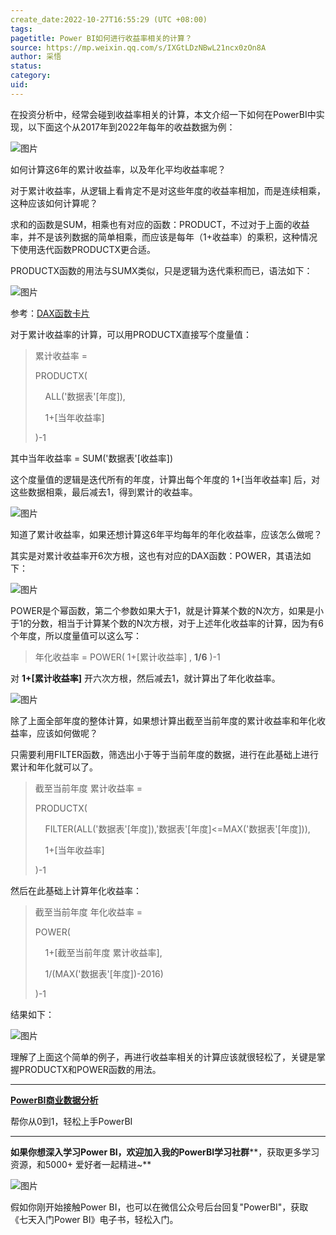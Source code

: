 ```yaml
---
create_date:2022-10-27T16:55:29 (UTC +08:00)
tags: 
pagetitle: Power BI如何进行收益率相关的计算？
source: https://mp.weixin.qq.com/s/IXGtLDzNBwL21ncx0zOn8A
author: 采悟
status: 
category: 
uid: 
---
```


在投资分析中，经常会碰到收益率相关的计算，本文介绍一下如何在PowerBI中实现，以下面这个从2017年到2022年每年的收益数据为例：

![图片](https://mmbiz.qpic.cn/mmbiz_png/aHEbZtANQJNnicYHklQVPkNUbztkWTlHvzQvOoeSliavpUMdzXExb4Faz5sbFbLkjtornjm2sh6pMjK9EDLnzT2A/640?wx_fmt=png&wxfrom=5&wx_lazy=1&wx_co=1)

如何计算这6年的累计收益率，以及年化平均收益率呢？

对于累计收益率，从逻辑上看肯定不是对这些年度的收益率相加，而是连续相乘，这种应该如何计算呢？

求和的函数是SUM，相乘也有对应的函数：PRODUCT，不过对于上面的收益率，并不是该列数据的简单相乘，而应该是每年（1+收益率）的乘积，这种情况下使用迭代函数PRODUCTX更合适。

PRODUCTX函数的用法与SUMX类似，只是逻辑为迭代乘积而已，语法如下：

![图片](https://mmbiz.qpic.cn/mmbiz_png/aHEbZtANQJNnicYHklQVPkNUbztkWTlHvLSddszvR5fAOaqJAKMpT4fiaYgicDHevETrtxaoibyZIJ2SJ5XLaSl4rQ/640?wx_fmt=png&wxfrom=5&wx_lazy=1&wx_co=1)

参考：[DAX函数卡片](http://mp.weixin.qq.com/s?__biz=MzA4MzQwMjY4MA==&mid=2484078871&idx=1&sn=d1cb3e4e2b45dfb58e9b93186c656c11&chksm=8e13a3c0b9642ad6d13a7d9e1be88d69eeba9d9b43b365d8a06398081189eae0874897ee9bab&scene=21#wechat_redirect)

对于累计收益率的计算，可以用PRODUCTX直接写个度量值：

> 累计收益率 =
> 
> PRODUCTX(
> 
>     ALL('数据表'\[年度\]),
> 
>     1+\[当年收益率\]
> 
> )-1

其中当年收益率 = SUM('数据表'\[收益率\])

这个度量值的逻辑是迭代所有的年度，计算出每个年度的 1+\[当年收益率\] 后，对这些数据相乘，最后减去1，得到累计的收益率。

![图片](https://mmbiz.qpic.cn/mmbiz_png/aHEbZtANQJNnicYHklQVPkNUbztkWTlHvEmoPCCVDqdOcEM2t564gfAxGGY8nzvhfxPaqGP4tfLAbFh7OHicLtPg/640?wx_fmt=png&wxfrom=5&wx_lazy=1&wx_co=1)

知道了累计收益率，如果还想计算这6年平均每年的年化收益率，应该怎么做呢？

其实是对累计收益率开6次方根，这也有对应的DAX函数：POWER，其语法如下：  

![图片](https://mmbiz.qpic.cn/mmbiz_png/aHEbZtANQJNnicYHklQVPkNUbztkWTlHvluiciccS8lVVoZia2LFXDj1kulCGhuMmCfZwZO1gnavQNRDicqVkPyjsYA/640?wx_fmt=png&wxfrom=5&wx_lazy=1&wx_co=1)

POWER是个幂函数，第二个参数如果大于1，就是计算某个数的N次方，如果是小于1的分数，相当于计算某个数的N次方根，对于上述年化收益率的计算，因为有6个年度，所以度量值可以这么写：  

> 年化收益率 = POWER( 1+\[累计收益率\] , **1/6** )-1

对 **1+\[累计收益率\]** 开六次方根，然后减去1，就计算出了年化收益率。

![图片](https://mmbiz.qpic.cn/mmbiz_png/aHEbZtANQJNnicYHklQVPkNUbztkWTlHvA3zvEMoXEr4JwGpdKzYQ3gIgTkIr8XxDUJVgw2xziaoHPynI5vfO1jQ/640?wx_fmt=png&wxfrom=5&wx_lazy=1&wx_co=1)

除了上面全部年度的整体计算，如果想计算出截至当前年度的累计收益率和年化收益率，应该如何做呢？

只需要利用FILTER函数，筛选出小于等于当前年度的数据，进行在此基础上进行累计和年化就可以了。

> 截至当前年度 累计收益率 =
> 
> PRODUCTX(
> 
>     FILTER(ALL('数据表'\[年度\]),'数据表'\[年度\]<=MAX('数据表'\[年度\])),
> 
>     1+\[当年收益率\]
> 
> )-1

然后在此基础上计算年化收益率：  

> 截至当前年度 年化收益率 \=
> 
> POWER(
> 
>     1+\[截至当前年度 累计收益率\],
> 
>     1/(MAX('数据表'\[年度\])-2016)
> 
> )-1

结果如下：  

![图片](https://mmbiz.qpic.cn/mmbiz_png/aHEbZtANQJNnicYHklQVPkNUbztkWTlHvChr83Miby82wVHMPiaQ6oPHa1PoAkU8NN9sqR1eoMmuZIZRKoVkPkSOw/640?wx_fmt=png&wxfrom=5&wx_lazy=1&wx_co=1)

理解了上面这个简单的例子，再进行收益率相关的计算应该就很轻松了，关键是掌握PRODUCTX和POWER函数的用法。

___

[**PowerBI商业数据分析**](http://mp.weixin.qq.com/s?__biz=MzA4MzQwMjY4MA==&mid=2484074987&idx=1&sn=5cf4ba4b683ee9136bb7a26f6e9bcf01&chksm=8e0c533cb97bda2add48a4576b9c1e230249a5a4160dd93cd677a37ea21d26fc9cc26fc4cb1c&scene=21#wechat_redirect)

帮你从0到1，轻松上手PowerBI

___

**如果你想深入学习Power BI，欢迎加入我的PowerBI学习社群****，获取更多学习资源，和5000+ 爱好者一起精进~**

![图片](https://mmbiz.qpic.cn/mmbiz_png/aHEbZtANQJMstwXX5zrKianmFXzyqbIVgh7byfo3V8JJPmhqicywbtYkM0j2ibngnT5XBZ2AwKvGZiby9ngoKfLvzg/640?wx_fmt=png&wxfrom=5&wx_lazy=1&wx_co=1)

假如你刚开始接触Power BI，也可以在微信公众号后台回复"PowerBI"，获取《七天入门Power BI》电子书，轻松入门。
